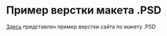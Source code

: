 # Пример верстки макета .PSD

[Здесь](https://olgaglot.github.io/site_PSD_1/) представлен пример верстки сайта по макету .PSD
